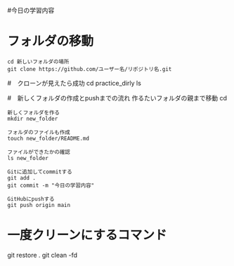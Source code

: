 #今日の学習内容

# フォルダの移動
    cd 新しいフォルダの場所
    git clone https://github.com/ユーザー名/リポジトリ名.git

#　クローンが見えたら成功
    cd practice_dirly
    ls    

#　新しくフォルダの作成とpushまでの流れ
    作るたいフォルダの親まで移動
    cd

    新しくフォルダを作る
    mkdir new_folder

    フォルダのファイルも作成
    touch new_folder/README.md

    ファイルができたかの確認
    ls new_folder

    Gitに追加してcommitする
    git add .
    git commit -m "今日の学習内容"

    GitHubにpushする
    git push origin main
    
# 一度クリーンにするコマンド
git restore .
git clean -fd
